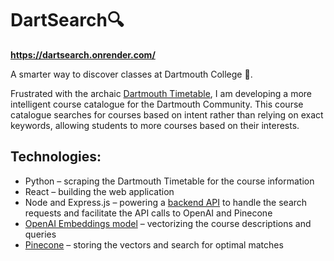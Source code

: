 # DartSearch🔍

**https://dartsearch.onrender.com/**

A smarter way to discover classes at Dartmouth College 🌲.

Frustrated with the archaic [Dartmouth Timetable](https://oracle-www.dartmouth.edu/dart/groucho/timetable.main), I am developing a more intelligent course catalogue for the Dartmouth Community. This course catalogue searches for courses based on intent rather than relying on exact keywords, allowing students to more courses based on their interests.

## Technologies:

- Python – scraping the Dartmouth Timetable for the course information
- React – building the web application
- Node and Express.js – powering a [backend API](https://github.com/jasonchen2023/ai-course-search-API) to handle the search requests and facilitate the API calls to OpenAI and Pinecone
- [OpenAI Embeddings model](https://platform.openai.com/docs/guides/embeddings/what-are-embeddings) –  vectorizing the course descriptions and queries
- [Pinecone](https://www.pinecone.io/) – storing the vectors and search for optimal matches
